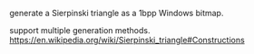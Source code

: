 generate a Sierpinski triangle as a 1bpp Windows bitmap.

support multiple generation methods.
	https://en.wikipedia.org/wiki/Sierpinski_triangle#Constructions
